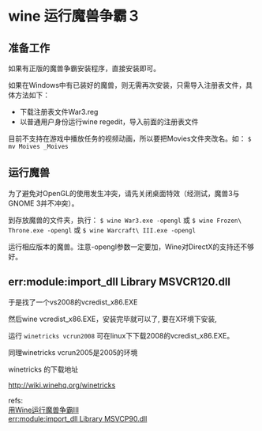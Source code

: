 # wine 运行魔兽争霸３

## 准备工作

如果有正版的魔兽争霸安装程序，直接安装即可。

如果在Windows中有已装好的魔兽，则无需再次安装，只需导入注册表文件，具体方法如下：

* 下载注册表文件War3.reg
* 以普通用户身份运行wine regedit，导入前面的注册表文件 

目前不支持在游戏中播放任务的视频动画，所以要把Movies文件夹改名。如：
`$ mv Moives _Moives`

## 运行魔兽

为了避免对OpenGL的使用发生冲突，请先关闭桌面特效（经测试，魔兽3与GNOME 3并不冲突）。

到存放魔兽的文件夹，执行：
`$ wine War3.exe -opengl` 或 `$ wine Frozen\ Throne.exe -opengl` 或 `$ wine Warcraft\ III.exe -opengl`

运行相应版本的魔兽。注意-opengl参数一定要加，Wine对DirectX的支持还不够好。 

## err:module:import_dll Library MSVCR120.dll

于是找了一个vs2008的vcredist_x86.EXE

然后wine vcredist_x86.EXE，安装完毕就可以了, 要在X环境下安装, 

运行 `winetricks vcrun2008` 可在linux下下载2008的vcredist_x86.EXE。

同理winetricks vcrun2005是2005的环境

winetricks 的下载地址

http://wiki.winehq.org/winetricks

refs:  
[用Wine运行魔兽争霸III](http://linux-wiki.cn/wiki/%E7%94%A8Wine%E8%BF%90%E8%A1%8C%E9%AD%94%E5%85%BD%E4%BA%89%E9%9C%B8III)  
[err:module:import_dll Library MSVCP90.dll ](http://blog.csdn.net/wwyyxx26/article/details/8940644)  